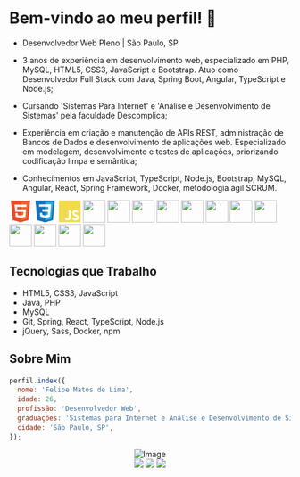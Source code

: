 # Bem-vindo ao meu perfil! 👋

- Desenvolvedor Web Pleno | São Paulo, SP

- 3 anos de experiência em desenvolvimento web, especializado em PHP, MySQL, HTML5, CSS3, JavaScript e Bootstrap. Atuo como Desenvolvedor Full Stack com Java, Spring Boot, Angular, TypeScript e Node.js;

- Cursando 'Sistemas Para Internet' e 'Análise e Desenvolvimento de Sistemas' pela faculdade Descomplica;

- Experiência em criação e manutenção de APIs REST, administração de Bancos de Dados e desenvolvimento de aplicações web. Especializado em modelagem, desenvolvimento e testes de aplicações, priorizando codificação limpa e semântica;

- Conhecimentos em JavaScript, TypeScript, Node.js, Bootstrap, MySQL, Angular, React, Spring Framework, Docker, metodologia ágil SCRUM. 


<div>
    <img height="40" width="40" src="https://raw.githubusercontent.com/devicons/devicon/master/icons/html5/html5-original.svg">
    <img height="40" width="40" src="https://raw.githubusercontent.com/devicons/devicon/master/icons/css3/css3-original.svg">
    <img height="40" width="40" src="https://raw.githubusercontent.com/devicons/devicon/master/icons/javascript/javascript-plain.svg">
    <img height="40" width="40" src="https://cdn.jsdelivr.net/gh/devicons/devicon/icons/java/java-original.svg"/>
    <img height="40" width="40" src="https://cdn.jsdelivr.net/gh/devicons/devicon/icons/php/php-plain.svg">
    <img height="40" width="40" src="https://cdn.jsdelivr.net/gh/devicons/devicon/icons/mysql/mysql-original-wordmark.svg">
    <img width="40" height="40" loading="lazy" src="https://cdn.jsdelivr.net/gh/devicons/devicon/icons/git/git-original.svg" />
    <img width="40" height="40" src="https://cdn.jsdelivr.net/gh/devicons/devicon/icons/spring/spring-original.svg" />
    <img width="40" height="40" src="https://cdn.jsdelivr.net/gh/devicons/devicon/icons/react/react-original.svg" />
    <img width="40" height="40" src="https://cdn.jsdelivr.net/gh/devicons/devicon/icons/typescript/typescript-original.svg" />
    <img width="40" height="40" src="https://cdn.jsdelivr.net/gh/devicons/devicon/icons/nodejs/nodejs-original.svg" />
    <img width="40" height="40" src="https://cdn.jsdelivr.net/gh/devicons/devicon/icons/jquery/jquery-original-wordmark.svg" />
    <img width="40" height="40" src="https://cdn.jsdelivr.net/gh/devicons/devicon/icons/sass/sass-original.svg" />
    <img width="40" height="40" src="https://cdn.jsdelivr.net/gh/devicons/devicon/icons/docker/docker-plain.svg" />
    <img width="40" height="40" src="https://cdn.jsdelivr.net/gh/devicons/devicon/icons/npm/npm-original-wordmark.svg" />
  </div>
 

## Tecnologias que Trabalho

- HTML5, CSS3, JavaScript
- Java, PHP
- MySQL
- Git, Spring, React, TypeScript, Node.js
- jQuery, Sass, Docker, npm

## Sobre Mim

```javascript
perfil.index({
  nome: 'Felipe Matos de Lima',
  idade: 26,
  profissão: 'Desenvolvedor Web',
  graduações: 'Sistemas para Internet e Análise e Desenvolvimento de Sistemas',
  cidade: 'São Paulo, SP',
});
```

<div align="center">
  <img height="250" width="100%" src="https://camo.githubusercontent.com/3bf07f6e5d6353032e1f30627a228bb569d0ee11eae44a776896d5f46f8fe1f7/68747470733a2f2f676f676f70726f672e6769746875622e696f2f73757065722d6d6172696f2d6d6573736167652f766964656f2e676966" alt="Image" data-canonical-src="https://gogoprog.github.io/super-mario-message/video.gif" style="max-width: 100%;"/> 
</div>
<div align="center">
  <img height="140em" src="https://github.com/FMTSL/Portfolio/blob/main/assets/img/felipe.gif">
  <img height="140em" src="https://github-readme-stats.vercel.app/api/top-langs/?username=FMTSL&layout=compact&langs_count=7&theme=dark">
  <img height="140em" src="https://github-readme-stats.vercel.app/api?username=FMTSL&show_icons=true&theme=dark">
</div>
